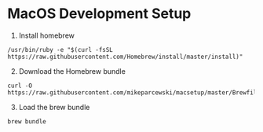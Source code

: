 # MacOS Development Setup

1. Install homebrew
```
/usr/bin/ruby -e "$(curl -fsSL https://raw.githubusercontent.com/Homebrew/install/master/install)"
```
2. Download the Homebrew bundle
```
curl -O https://raw.githubusercontent.com/mikeparcewski/macsetup/master/Brewfile
```
3. Load the brew bundle
```
brew bundle
```
